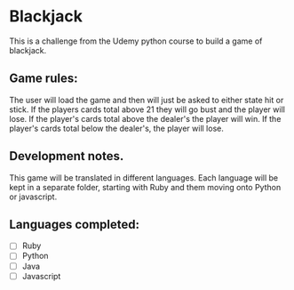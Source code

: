 # Blackjack

This is a challenge from the Udemy python course to build a game of blackjack.

## Game rules:

The user will load the game and then will just be asked to either state hit or stick.
If the players cards total above 21 they will go bust and the player will lose.
If the player's cards total above the dealer's the player will win.
If the player's cards total below the dealer's, the player will lose.

## Development notes.

This game will be translated in different languages.
Each language will be kept in a separate folder, starting with Ruby and them moving onto Python or javascript.


## Languages completed:

* [ ] Ruby
* [ ] Python
* [ ] Java
* [ ] Javascript 
